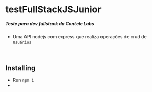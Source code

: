 # testFullStackJSJunior

<h5>Teste para dev fullstack da Contele Labs</h5>


* Uma API nodejs com express que realiza operações de crud de ``Usuários``

<br>

<h2>Installing</h2>

* Run ``npm i``
* 